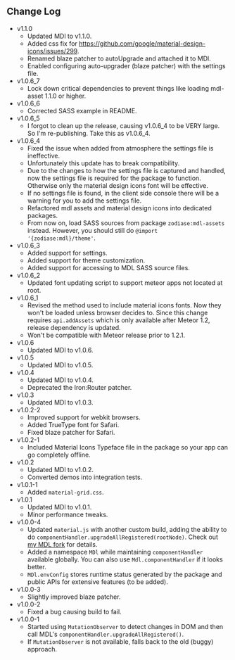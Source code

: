 Change Log
------------------------------------------------------------------------------
* v1.1.0
  * Updated MDl to v1.1.0.
  * Added css fix for https://github.com/google/material-design-icons/issues/299.
  * Renamed blaze patcher to autoUpgrade and attached it to MDl.
  * Enabled configuring auto-upgrader (blaze patcher) with the settings file.
* v1.0.6_7
  * Lock down critical dependencies to prevent things like loading mdl-asset 1.1.0 or higher.
* v1.0.6_6
  * Corrected SASS example in README.
* v1.0.6_5
  * I forgot to clean up the release, causing v1.0.6_4 to be VERY large. So I'm re-publishing. Take this as v1.0.6_4.
* v1.0.6_4
  * Fixed the issue when added from atmosphere the settings file is ineffective.
  * Unfortunately this update has to break compatibility.
  * Due to the changes to how the settings file is captured and handled, now the settings file is required for the package to function. Otherwise only the material design icons font will be effective.
  * If no settings file is found, in the client side console there will be a warning for you to add the settings file.
  * Refactored mdl assets and material design icons into dedicated packages.
  * From now on, load SASS sources from package `zodiase:mdl-assets` instead. However, you should still do `@import '{zodiase:mdl}/theme'`.
* v1.0.6_3
  * Added support for settings.
  * Added support for theme customization.
  * Added support for accessing to MDL SASS source files.
* v1.0.6_2
	* Updated font updating script to support meteor apps not located at root.
* v1.0.6_1
	* Revised the method used to include material icons fonts. Now they won't be loaded unless browser decides to. Since this change requires `api.addAssets` which is only available after Meteor 1.2, release dependency is updated.
	* Won't be compatible with Meteor release prior to 1.2.1.
* v1.0.6
	* Updated MDl to v1.0.6.
* v1.0.5
	* Updated MDl to v1.0.5.
* v1.0.4
	* Updated MDl to v1.0.4.
	* Deprecated the Iron:Router patcher.
* v1.0.3
    * Updated MDl to v1.0.3.
* v1.0.2-2
	* Improved support for webkit browsers.
	* Added TrueType font for Safari.
	* Fixed blaze patcher for Safari.
* v1.0.2-1
	* Included Material Icons Typeface file in the package so your app can go completely offline.
* v1.0.2
	* Updated MDl to v1.0.2.
	* Converted demos into integration tests.
* v1.0.1-1
	* Added `material-grid.css`.
* v1.0.1
	* Updated MDl to v1.0.1.
	* Minor performance tweaks.
* v1.0.0-4
	* Updated `material.js` with another custom build, adding the ability to do `componentHandler.upgradeAllRegistered(rootNode)`. Check out [my MDL fork](https://github.com/Zodiase/material-design-lite) for details.
	* Added a namespace `MDl` while maintaining `componentHandler` available globally. You can also use `Mdl.componentHandler` if it looks better.
	* `MDl.envConfig` stores runtime status generated by the package and public APIs for extensive features (to be added).
* v1.0.0-3
	* Slightly improved blaze patcher.
* v1.0.0-2
	* Fixed a bug causing build to fail. 
* v1.0.0-1
	* Started using `MutationObserver` to detect changes in DOM and then call MDL's `componentHandler.upgradeAllRegistered()`.
	* If `MutationObserver` is not available, falls back to the old (buggy) approach.
